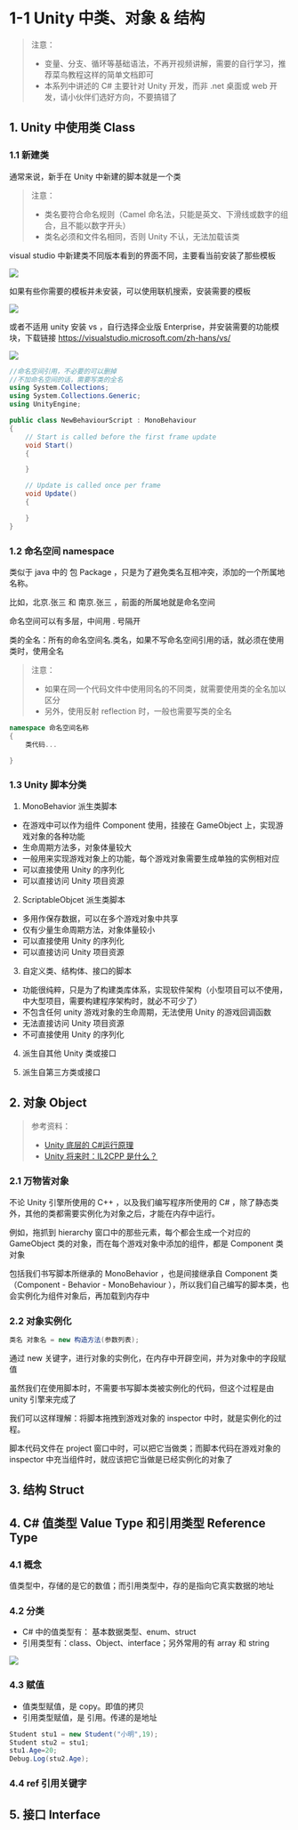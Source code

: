 # 1-1 Unity 中类、对象 & 结构

> 注意：
>
> - 变量、分支、循环等基础语法，不再开视频讲解，需要的自行学习，推荐菜鸟教程这样的简单文档即可
> - 本系列中讲述的 C# 主要针对 Unity 开发，而非 .net 桌面或 web 开发，请小伙伴们选好方向，不要搞错了

## 1. Unity 中使用类 Class

### 1.1 新建类

通常来说，新手在 Unity 中新建的脚本就是一个类

> 注意：
>
> - 类名要符合命名规则（Camel 命名法，只能是英文、下滑线或数字的组合，且不能以数字开头）
> - 类名必须和文件名相同，否则 Unity 不认，无法加载该类

visual studio 中新建类不同版本看到的界面不同，主要看当前安装了那些模板

![](../../../imgs/vsnew.png)

如果有些你需要的模板并未安装，可以使用联机搜索，安装需要的模板

![](../../../imgs/vsnew01.png)

或者不适用 unity 安装 vs ，自行选择企业版 Enterprise，并安装需要的功能模块，下载链接 https://visualstudio.microsoft.com/zh-hans/vs/

![](../../../imgs/vsdown.png)

```C#
//命名空间引用，不必要的可以删掉
//不加命名空间的话，需要写类的全名
using System.Collections;
using System.Collections.Generic;
using UnityEngine;

public class NewBehaviourScript : MonoBehaviour
{
    // Start is called before the first frame update
    void Start()
    {

    }

    // Update is called once per frame
    void Update()
    {

    }
}

```

### 1.2 命名空间 namespace

类似于 java 中的 包 Package ，只是为了避免类名互相冲突，添加的一个所属地名称。

比如，北京.张三 和 南京.张三 ，前面的所属地就是命名空间

命名空间可以有多层，中间用 . 号隔开

类的全名：所有的命名空间名.类名，如果不写命名空间引用的话，就必须在使用类时，使用全名

> 注意：
>
> - 如果在同一个代码文件中使用同名的不同类，就需要使用类的全名加以区分
> - 另外，使用反射 reflection 时，一般也需要写类的全名

```C#
namespace 命名空间名称
{
    类代码...

}
```

### 1.3 Unity 脚本分类

1. MonoBehavior 派生类脚本

- 在游戏中可以作为组件 Component 使用，挂接在 GameObject 上，实现游戏对象的各种功能
- 生命周期方法多，对象体量较大
- 一般用来实现游戏对象上的功能，每个游戏对象需要生成单独的实例相对应
- 可以直接使用 Unity 的序列化
- 可以直接访问 Unity 项目资源

2. ScriptableObjcet 派生类脚本

- 多用作保存数据，可以在多个游戏对象中共享
- 仅有少量生命周期方法，对象体量较小
- 可以直接使用 Unity 的序列化
- 可以直接访问 Unity 项目资源

3. 自定义类、结构体、接口的脚本

- 功能很纯粹，只是为了构建类库体系，实现软件架构（小型项目可以不使用，中大型项目，需要构建程序架构时，就必不可少了）
- 不包含任何 unity 游戏对象的生命周期，无法使用 Unity 的游戏回调函数
- 无法直接访问 Unity 项目资源
- 不可直接使用 Unity 的序列化

4. 派生自其他 Unity 类或接口

5. 派生自第三方类或接口

## 2. 对象 Object

> 参考资料：
>
> - [Unity 底层的 C#运行原理](https://juejin.cn/post/7068624157348462628)
> - [Unity 将来时：IL2CPP 是什么？](https://zhuanlan.zhihu.com/p/19972689)

### 2.1 万物皆对象

不论 Unity 引擎所使用的 C++ ，以及我们编写程序所使用的 C# ，除了静态类外，其他的类都需要实例化为对象之后，才能在内存中运行。

例如，拖抓到 hierarchy 窗口中的那些元素，每个都会生成一个对应的 GameObject 类的对象，而在每个游戏对象中添加的组件，都是 Component 类对象

包括我们书写脚本所继承的 MonoBehavior ，也是间接继承自 Component 类（Component - Behavior - MonoBehaviour ），所以我们自己编写的脚本类，也会实例化为组件对象后，再加载到内存中

### 2.2 对象实例化

```C#
类名 对象名 = new 构造方法(参数列表);
```

通过 new 关键字，进行对象的实例化，在内存中开辟空间，并为对象中的字段赋值

虽然我们在使用脚本时，不需要书写脚本类被实例化的代码，但这个过程是由 unity 引擎来完成了

我们可以这样理解：将脚本拖拽到游戏对象的 inspector 中时，就是实例化的过程。

脚本代码文件在 project 窗口中时，可以把它当做类；而脚本代码在游戏对象的 inspector 中充当组件时，就应该把它当做是已经实例化的对象了

## 3. 结构 Struct

## 4. C# 值类型 Value Type 和引用类型 Reference Type

### 4.1 概念

值类型中，存储的是它的数值；而引用类型中，存的是指向它真实数据的地址

### 4.2 分类

- C# 中的值类型有： 基本数据类型、enum、struct
- 引用类型有：class、Object、interface；另外常用的有 array 和 string

![](../../../imgs/Cs_valuetype_referencetype.png)

### 4.3 赋值

- 值类型赋值，是 copy。即值的拷贝
- 引用类型赋值，是 引用。传递的是地址

```C#
Student stu1 = new Student("小明",19);
Student stu2 = stu1;
stu1.Age=20;
Debug.Log(stu2.Age);
```

### 4.4 ref 引用关键字

## 5. 接口 Interface
